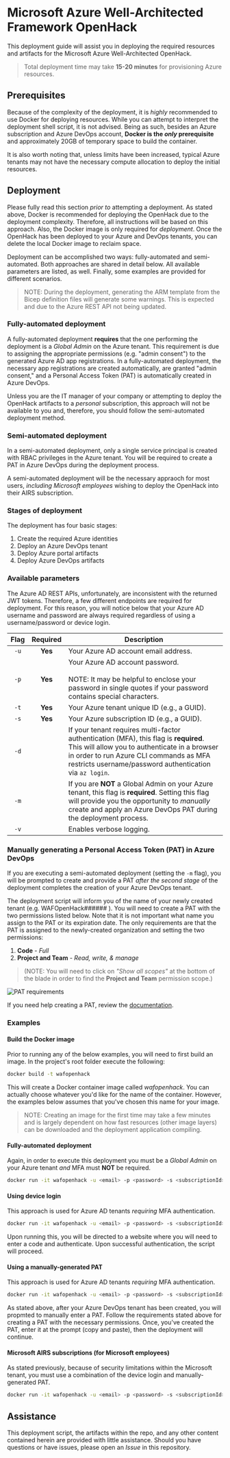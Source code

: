 # Microsoft Azure Well-Architected Framework OpenHack

This deployment guide will assist you in deploying the required resources and artifacts for the Microsoft Azure Well-Architected OpenHack.

> Total deployment time may take **15-20 minutes** for provisioning Azure resources.

## Prerequisites

Because of the complexity of the deployment, it is _highly_ recommended to use Docker for deploying resources. While you can attempt to interpret the deployment shell script, it is not advised. Being as such, besides an Azure subscription and Azure DevOps account, **Docker is the _only_ prerequisite** and approximately 20GB of temporary space to build the container.

It is also worth noting that, unless limits have been increased, typical Azure tenants may not have the necessary compute allocation to deploy the initial resources.

## Deployment

Please fully read this section _prior to_ attempting a deployment. As stated above, Docker is recommended for deploying the OpenHack due to the deployment complexity. Therefore, all instructions will be based on this approach. Also, the Docker image is only required for _deployment_. Once the OpenHack has been deployed to your Azure and DevOps tenants, you can delete the local Docker image to reclaim space.

Deployment can be accomplished two ways: fully-automated and semi-automated. Both approaches are shared in detail below. All available parameters are listed, as well. Finally, some examples are provided for different scenarios.

>NOTE: During the deployment, generating the ARM template from the Bicep definition files will generate some warnings. This is expected and due to the Azure REST API not being updated.

### Fully-automated deployment

A fully-automated deployment **requires** that the one performing the deployment is a _Global Admin_ on the Azure tenant. This requirement is due to assigning the appropriate permissions (e.g. "admin consent") to the generated Azure AD app registrations. In a fully-automated deployment, the necessary app registrations are created automatically, are granted "admin consent," and a Personal Access Token (PAT) is automatically created in Azure DevOps.

Unless you are the IT manager of your company or attempting to deploy the OpenHack artifacts to a _personal_ subscription, this approach will not be available to you and, therefore, you should follow the semi-automated deployment method.

### Semi-automated deployment

In a semi-automated deployment, only a single service principal is created with RBAC privileges in the Azure tenant. You will be required to create a PAT in Azure DevOps during the deployment process.

A semi-automated deployment will be the necessary appraoch for most users, _including Microsoft employees_ wishing to deploy the OpenHack into their AIRS subscription.

### Stages of deployment

The deployment has four basic stages:

1) Create the required Azure identities
2) Deploy an Azure DevOps tenant
3) Deploy Azure portal artifacts
4) Deploy Azure DevOps artifacts

### Available parameters

The Azure AD REST APIs, unfortunately, are inconsistent with the returned JWT tokens. Therefore, a few different endpoints are required for deployment. For this reason, you will notice below that your Azure AD username and password are always required regardless of using a username/password or device login.

| Flag | Required | Description |
| :--: | :------: | ----------- |
| `-u` | **Yes** | Your Azure AD account email address. |
| `-p` | **Yes** | Your Azure AD account password.<br /><br />NOTE: It may be helpful to enclose your password in single quotes if your password contains special characters. |
| `-t` | **Yes** | Your Azure tenant unique ID (e.g., a GUID). |
| `-s` | **Yes** | Your Azure subscription ID (e.g., a GUID). | |
| `-d` | | If your tenant requires multi-factor authentication (MFA), this flag is **required**. This will allow you to authenticate in a browser in order to run Azure CLI commands as MFA restricts username/password authentication via `az login`. |
| `-m` | | If you are **NOT** a Global Admin on your Azure tenant, this flag is **required**. Setting this flag will provide you the opportunity to _manually_ create and apply an Azure DevOps PAT during the deployment process. |
| `-v` | | Enables verbose logging. |

### Manually generating a Personal Access Token (PAT) in Azure DevOps

If you are executing a semi-automated deployment (setting the `-m` flag), you will be prompted to create and provide a PAT _after the second stage_ of the deployment completes the creation of your Azure DevOps tenant.

The deployment script will inform you of the name of your newly created tenant (e.g. WAFOpenHack###### ). You will need to create a PAT with the two permissions listed below. Note that it is not important what name you assign to the PAT or its expiration date. The only requirements are that the PAT is assigned to the newly-created organization and setting the two permissions:

1) **Code** - _Full_
2) **Project and Team** - _Read, write, & manage_

> (NOTE: You will need to click on _"Show all scopes"_ at the bottom of the blade in order to find the **Project and Team** permission scope.)

![PAT requirements](images/pat_requirements.png)

If you need help creating a PAT, review the [documentation](https://docs.microsoft.com/azure/devops/organizations/accounts/use-personal-access-tokens-to-authenticate?view=azure-devops&tabs=preview-page).

### Examples

#### Build the Docker image

Prior to running any of the below examples, you will need to first build an image. In the project's root folder execute the following:

```bash
docker build -t wafopenhack
```

This will create a Docker container image called _wafopenhack_. You can actually choose whatever you'd like for the name of the container. However, the examples below assumes that you've chosen this name for your image.

> NOTE: Creating an image for the first time may take a few minutes and is largely dependent on how fast resources (other image layers) can be downloaded and the deployment application compiling.

#### Fully-automated deployment

Again, in order to execute this deployment you must be a _Global Admin_ on your Azure tenant _and_ MFA must **NOT** be required.

```bash
docker run -it wafopenhack -u <email> -p <password> -s <subscriptionId> -t <tenantId>
```

#### Using device login

This approach is used for Azure AD tenants _requiring_ MFA authentication.

```bash
docker run -it wafopenhack -u <email> -p <password> -s <subscriptionId> -t <tenantId> -d
```

Upon running this, you will be directed to a website where you will need to enter a code and authenticate. Upon successful authentication, the script will proceed.

#### Using a manually-generated PAT

This approach is used for Azure AD tenants _requiring_ MFA authentication.

```bash
docker run -it wafopenhack -u <email> -p <password> -s <subscriptionId> -t <tenantId> -m
```

As stated above, after your Azure DevOps tenant has been created, you will propmted to manually enter a PAT. Follow the requirements stated above for creating a PAT with the necessary permissions. Once, you've created the PAT, enter it at the prompt (copy and paste), then the deployment will continue.

#### Microsoft AIRS subscriptions (for Microsoft employees)

As stated previously, because of security limitations within the Microsoft tenant, you must use a combination of the device login and manually-generated PAT.

```bash
docker run -it wafopenhack -u <email> -p <password> -s <subscriptionId> -t <tenantId> -d -m
```

## Assistance

This deployment script, the artifacts within the repo, and any other content contained herein are provided with little assistance. Should you have questions or have issues, please open an _Issue_ in this repository.
